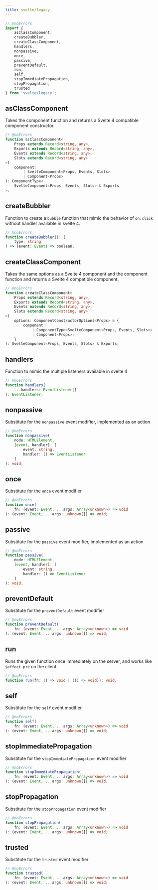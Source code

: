 ```yaml
---
title: svelte/legacy
---
```




```js
// @noErrors
import {
	asClassComponent,
	createBubbler,
	createClassComponent,
	handlers,
	nonpassive,
	once,
	passive,
	preventDefault,
	run,
	self,
	stopImmediatePropagation,
	stopPropagation,
	trusted
} from 'svelte/legacy';
```

## asClassComponent

Takes the component function and returns a Svelte 4 compatible component constructor.

<div class="ts-block">

```ts
// @noErrors
function asClassComponent<
	Props extends Record<string, any>,
	Exports extends Record<string, any>,
	Events extends Record<string, any>,
	Slots extends Record<string, any>
>(
	component:
		| SvelteComponent<Props, Events, Slots>
		| Component<Props>
): ComponentType<
	SvelteComponent<Props, Events, Slots> & Exports
>;
```

</div>

## createBubbler

Function to create a `bubble` function that mimic the behavior of `on:click` without handler available in svelte 4.

<div class="ts-block">

```ts
// @noErrors
function createBubbler(): (
	type: string
) => (event: Event) => boolean;
```

</div>

## createClassComponent

Takes the same options as a Svelte 4 component and the component function and returns a Svelte 4 compatible component.

<div class="ts-block">

```ts
// @noErrors
function createClassComponent<
	Props extends Record<string, any>,
	Exports extends Record<string, any>,
	Events extends Record<string, any>,
	Slots extends Record<string, any>
>(
	options: ComponentConstructorOptions<Props> & {
		component:
			| ComponentType<SvelteComponent<Props, Events, Slots>>
			| Component<Props>;
	}
): SvelteComponent<Props, Events, Slots> & Exports;
```

</div>

## handlers

Function to mimic the multiple listeners available in svelte 4

<div class="ts-block">

```ts
// @noErrors
function handlers(
	...handlers: EventListener[]
): EventListener;
```

</div>

## nonpassive

Substitute for the `nonpassive` event modifier, implemented as an action

<div class="ts-block">

```ts
// @noErrors
function nonpassive(
	node: HTMLElement,
	[event, handler]: [
		event: string,
		handler: () => EventListener
	]
): void;
```

</div>

## once

Substitute for the `once` event modifier

<div class="ts-block">

```ts
// @noErrors
function once(
	fn: (event: Event, ...args: Array<unknown>) => void
): (event: Event, ...args: unknown[]) => void;
```

</div>

## passive

Substitute for the `passive` event modifier, implemented as an action

<div class="ts-block">

```ts
// @noErrors
function passive(
	node: HTMLElement,
	[event, handler]: [
		event: string,
		handler: () => EventListener
	]
): void;
```

</div>

## preventDefault

Substitute for the `preventDefault` event modifier

<div class="ts-block">

```ts
// @noErrors
function preventDefault(
	fn: (event: Event, ...args: Array<unknown>) => void
): (event: Event, ...args: unknown[]) => void;
```

</div>

## run

Runs the given function once immediately on the server, and works like `$effect.pre` on the client.

<div class="ts-block">

```ts
// @noErrors
function run(fn: () => void | (() => void)): void;
```

</div>

## self

Substitute for the `self` event modifier

<div class="ts-block">

```ts
// @noErrors
function self(
	fn: (event: Event, ...args: Array<unknown>) => void
): (event: Event, ...args: unknown[]) => void;
```

</div>

## stopImmediatePropagation

Substitute for the `stopImmediatePropagation` event modifier

<div class="ts-block">

```ts
// @noErrors
function stopImmediatePropagation(
	fn: (event: Event, ...args: Array<unknown>) => void
): (event: Event, ...args: unknown[]) => void;
```

</div>

## stopPropagation

Substitute for the `stopPropagation` event modifier

<div class="ts-block">

```ts
// @noErrors
function stopPropagation(
	fn: (event: Event, ...args: Array<unknown>) => void
): (event: Event, ...args: unknown[]) => void;
```

</div>

## trusted

Substitute for the `trusted` event modifier

<div class="ts-block">

```ts
// @noErrors
function trusted(
	fn: (event: Event, ...args: Array<unknown>) => void
): (event: Event, ...args: unknown[]) => void;
```

</div>


